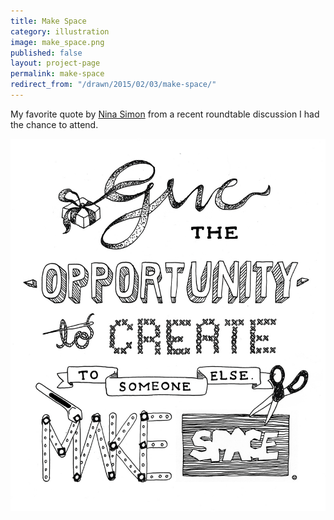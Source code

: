 ```yaml
---
title: Make Space
category: illustration
image: make_space.png
published: false
layout: project-page
permalink: make-space
redirect_from: "/drawn/2015/02/03/make-space/"
---
```

My favorite quote by [Nina Simon](http://museumtwo.blogspot.com/) from a recent roundtable discussion I had the chance to attend. 

![Make Space](/images/illustration/simon.png)